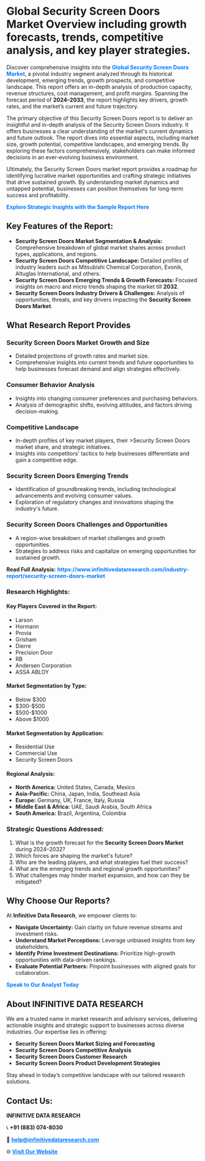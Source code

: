 <h1>Global Security Screen Doors Market Overview including growth forecasts, trends, competitive analysis, and key player strategies.</h1>
<p>
Discover comprehensive insights into the 
<a href="https://www.infinitivedataresearch.com/industry-report/security-screen-doors-market" rel="dofollow" style="color: #007BFF; text-decoration: none;"><strong>Global Security Screen Doors Market</strong></a>, a pivotal industry segment analyzed through its historical development, emerging trends, growth prospects, and competitive landscape. This report offers an in-depth analysis of production capacity, revenue structures, cost management, and profit margins. Spanning the forecast period of <strong>2024–2033</strong>, the report highlights key drivers, growth rates, and the market’s current and future trajectory.
</p>
<p>
The primary objective of this Security Screen Doors report is to deliver an insightful and in-depth analysis of the Security Screen Doors industry. It offers businesses a clear understanding of the market's current dynamics and future outlook. The report dives into essential aspects, including market size, growth potential, competitive landscapes, and emerging trends. By exploring these factors comprehensively, stakeholders can make informed decisions in an ever-evolving business environment.
</p>
<p>
Ultimately, the Security Screen Doors market report provides a roadmap for identifying lucrative market opportunities and crafting strategic initiatives that drive sustained growth. By understanding market dynamics and untapped potential, businesses can position themselves for long-term success and profitability.
</p>
<p>
<a href="https://www.infinitivedataresearch.com/request-sample/reportId=110884" style="color: #007BFF; text-decoration: none;"><strong>Explore Strategic Insights with the Sample Report Here</strong></a>
</p>

<h2>Key Features of the Report:</h2>
<ul>
<li><strong>Security Screen Doors Market Segmentation & Analysis:</strong> Comprehensive breakdown of global market shares across product types, applications, and regions.</li>
<li><strong>Security Screen Doors Competitive Landscape:</strong> Detailed profiles of industry leaders such as Mitsubishi Chemical Corporation, Evonik, Altuglas International, and others.</li>
<li><strong>Security Screen Doors Emerging Trends & Growth Forecasts:</strong> Focused insights on macro and micro trends shaping the market till <strong>2032</strong>.</li>
<li><strong>Security Screen Doors Industry Drivers & Challenges:</strong> Analysis of opportunities, threats, and key drivers impacting the <strong>Security Screen Doors Market</strong>.</li>
</ul>

<h2>What Research Report Provides</h2>
<h3>Security Screen Doors Market Growth and Size</h3>
<ul>
<li>Detailed projections of growth rates and market size.</li>
<li>Comprehensive insights into current trends and future opportunities to help businesses forecast demand and align strategies effectively.</li>
</ul>

<h3>Consumer Behavior Analysis</h3>
<ul>
<li>Insights into changing consumer preferences and purchasing behaviors.</li>
<li>Analysis of demographic shifts, evolving attitudes, and factors driving decision-making.</li>
</ul>

<h3>Competitive Landscape</h3>
<ul>
<li>In-depth profiles of key market players, their >Security Screen Doors market share, and strategic initiatives.</li>
<li>Insights into competitors' tactics to help businesses differentiate and gain a competitive edge.</li>
</ul>

<h3>Security Screen Doors Emerging Trends</h3>
<ul>
<li>Identification of groundbreaking trends, including technological advancements and evolving consumer values.</li>
<li>Exploration of regulatory changes and innovations shaping the industry's future.</li>
</ul>

<h3>Security Screen Doors Challenges and Opportunities</h3>
<ul>
<li>A region-wise breakdown of market challenges and growth opportunities.</li>
<li>Strategies to address risks and capitalize on emerging opportunities for sustained growth.</li>
</ul>
<p><strong>Read Full Analysis:</strong> <a href="https://www.infinitivedataresearch.com/industry-report/security-screen-doors-market" rel="dofollow" style="color: #007BFF; text-decoration: none;"><strong>https://www.infinitivedataresearch.com/industry-report/security-screen-doors-market</strong></a></p>
<h3>Research Highlights:</h3>
<h4>Key Players Covered in the Report:</h4>
<ul><li>Larson</li><li>Hormann</li><li>Provia</li><li>Grisham</li><li>Dierre</li><li>Precision Door</li><li>RB</li><li>Andersen Corporation</li><li>ASSA ABLOY</li></ul>
<h4>Market Segmentation by Type:</h4>
<ul><li>Below $300</li><li>$300-$500</li><li>$500-$1000</li><li>Above $1000</li></ul>
<h4>Market Segmentation by Application:</h4>
<ul><li>Residential Use</li><li>Commercial Use</li><li>Security Screen Doors</li></ul>

<h4>Regional Analysis:</h4>
<ul>
<li><strong>North America:</strong> United States, Canada, Mexico</li>
<li><strong>Asia-Pacific:</strong> China, Japan, India, Southeast Asia</li>
<li><strong>Europe:</strong> Germany, UK, France, Italy, Russia</li>
<li><strong>Middle East & Africa:</strong> UAE, Saudi Arabia, South Africa</li>
<li><strong>South America:</strong> Brazil, Argentina, Colombia</li>
</ul>

<h3>Strategic Questions Addressed:</h3>
<ol>
<li>What is the growth forecast for the <strong>Security Screen Doors Market</strong> during 2024–2032?</li>
<li>Which forces are shaping the market's future?</li>
<li>Who are the leading players, and what strategies fuel their success?</li>
<li>What are the emerging trends and regional growth opportunities?</li>
<li>What challenges may hinder market expansion, and how can they be mitigated?</li>
</ol>

<h2>Why Choose Our Reports?</h2>
<p>At <strong>Infinitive Data Research</strong>, we empower clients to:</p>
<ul>
<li><strong>Navigate Uncertainty:</strong> Gain clarity on future revenue streams and investment risks.</li>
<li><strong>Understand Market Perceptions:</strong> Leverage unbiased insights from key stakeholders.</li>
<li><strong>Identify Prime Investment Destinations:</strong> Prioritize high-growth opportunities with data-driven rankings.</li>
<li><strong>Evaluate Potential Partners:</strong> Pinpoint businesses with aligned goals for collaboration.</li>
</ul>
<p><a href="https://www.infinitivedataresearch.com/industry-report/security-screen-doors-market" rel="dofollow" style="color: #007BFF; text-decoration: none;"><strong>Speak to Our Analyst Today</strong></a></p>

<h2>About INFINITIVE DATA RESEARCH</h2>
<p>We are a trusted name in market research and advisory services, delivering actionable insights and strategic support to businesses across diverse industries. Our expertise lies in offering:</p>
<ul>
<li><strong>Security Screen Doors Market Sizing and Forecasting</strong></li>
<li><strong>Security Screen Doors Competitive Analysis</strong></li>
<li><strong>Security Screen Doors Customer Research</strong></li>
<li><strong>Security Screen Doors Product Development Strategies</strong></li>
</ul>
<p>Stay ahead in today’s competitive landscape with our tailored research solutions.</p>

<h2>Contact Us:</h2>
<p><strong>INFINITIVE DATA RESEARCH</strong></p>
<p>📞 <strong>+91 (883) 074-8030</strong></p>
<p>📧 <strong><a href="mailto:help@infinitivedataresearch.com" style="color: #007BFF;">help@infinitivedataresearch.com</a></strong></p>
<p>🌐 <strong><a href="https://www.infinitivedataresearch.com" rel="dofollow" style="color: #007BFF;">Visit Our Website</a></strong></p>